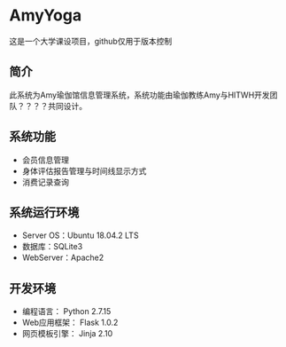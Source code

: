 # AmyYoga
这是一个大学课设项目，github仅用于版本控制
## 简介
此系统为Amy瑜伽馆信息管理系统，系统功能由瑜伽教练Amy与HITWH开发团队？？？？共同设计。
## 系统功能
* 会员信息管理
* 身体评估报告管理与时间线显示方式
* 消费记录查询
## 系统运行环境
* Server OS：Ubuntu 18.04.2 LTS
* 数据库：SQLite3
* WebServer：Apache2
## 开发环境
* 编程语言：     Python 2.7.15
* Web应用框架：  Flask 1.0.2
* 网页模板引擎： Jinja 2.10
